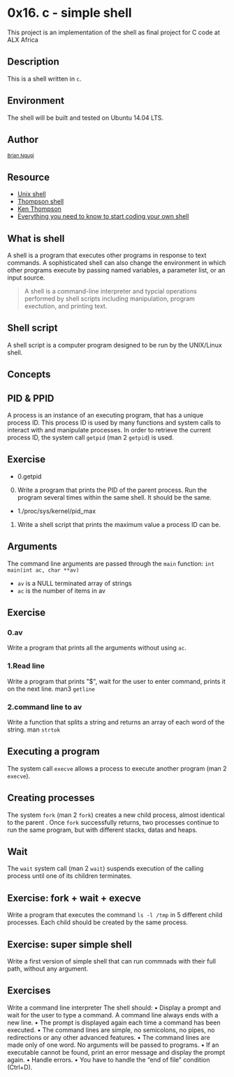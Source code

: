 # **0x16. c - simple shell**
This project is an implementation of the shell as final project for C code at ALX Africa

## Description
This is a shell written in `c`.
## Environment
The shell will be built and tested on Ubuntu 14.04 LTS.
## Author
<a href="https://github.com/CARTOON01" style="font-size: 11px;" target="_blank">Brian Ngugi</a>

## Resource

- [Unix shell](https://en.wikipedia.org/wiki/Unix_shell)
- [Thompson shell](https://en.wikipedia.org/wiki/Thompson_shell)
- [Ken Thompson](https://en.wikipedia.org/wiki/Ken_Thompson)
- [Everything you need to know to start coding your own shell](https://www.notion.so/C-Programming-f13cdb9661db464f8ea326c5a2654e8e)

## What is shell
A shell is a program that executes other programs in response to text commands. A sophisticated shell can also change the environment in which other programs execute by passing named variables, a parameter list, or an input source.
> A shell is a command-line interpreter and typcial operations performed by shell scripts including manipulation, program exectution, and printing text.
## Shell script
A shell script is a computer program designed to be run by the UNIX/Linux shell.
## Concepts
## PID & PPID
A process is an instance of an executing program, that has a unique process ID. This process ID is used by many functions and system calls to interact with and manipulate processes. In order to retrieve the current process ID, the system call `getpid` (man 2 `getpid`) is used.
## Exercise
- 0.getpid
0. Write a program that prints the PID of the parent process. Run the program several times within the same shell. It should be the same.
- 1./proc/sys/kernel/pid_max
1. Write a shell script that prints the maximum value a process ID can be.
## Arguments
The command line arguments are passed through the `main` function: `int main(int ac, char **av)`
- `av` is a NULL terminated array of strings
- `ac` is the number of items in av

## Exercise
### 0.av
Write a program that prints all the arguments without using `ac`.
### 1.Read line
Write a program that prints "$", wait for the user to enter command, prints it on the next line.
man3 `getline`
### 2.command line to av
Write a function that splits a string and returns an array of each word of the string.
man `strtok`

## Executing a program
The system call `execve` allows a process to execute another program (man 2 `execve`).
## Creating processes
The system `fork` (man 2 `fork`) creates a new child process, almost identical to the parent . Once `fork` successfully returns, two processes continue to run the same program, but with different stacks, datas and heaps.
## Wait
The `wait` system call (man 2 `wait`) suspends execution of the calling process until one of its children terminates.
## Exercise: fork + wait + execve
Write a program that executes the command `ls -l /tmp` in 5 different child processes. Each child should be created by the same process.

## Exercise: super simple shell
Write a first version of simple shell that can run commnads with their full path, without any argument.

## Exercises
Write a command line interpreter
The shell should: • Display a prompt and wait for the user to type a command. A command line always ends with a new line. • The prompt is displayed again each time a command has been executed. • The command lines are simple, no semicolons, no pipes, no redirections or any other advanced features. • The command lines are made only of one word. No arguments will be passed to programs. • If an executable cannot be found, print an error message and display the prompt again. • Handle errors. • You have to handle the “end of file” condition (Ctrl+D).
